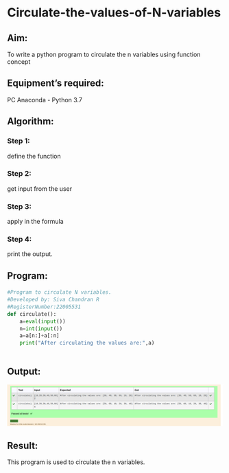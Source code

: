 # Circulate-the-values-of-N-variables

## Aim:
To write a python program to circulate the n variables using function concept

## Equipment’s required:
PC
Anaconda - Python 3.7

## Algorithm: 

### Step 1: 

define the function
### Step 2: 

get input from the user
### Step 3: 

apply in the formula
### Step 4: 

print the output.

## Program:
``` python 
#Program to circulate N variables.
#Developed by: Siva Chandran R
#RegisterNumber:22005531
def circulate():
    a=eval(input())
    n=int(input())
    a=a[n:]+a[:n]
    print("After circulating the values are:",a)
    
  ```  
## Output:
![OUTPUT](ot4.png)

## Result:
This program is used to circulate the n variables.
